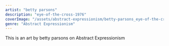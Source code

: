 ```yaml
---
artist: "betty parsons"
description: "eye-of-the-cross-1976"
coverImage: "/assets/abstract-expressionism/betty-parsons_eye-of-the-cross-1976.jpg"
genre: "Abstract Expressionism"
---
```

This is an art by betty parsons on Abstract Expressionism

